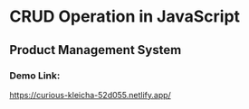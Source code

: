 # CRUD Operation in JavaScript

## Product Management System

### Demo Link:
https://curious-kleicha-52d055.netlify.app/
